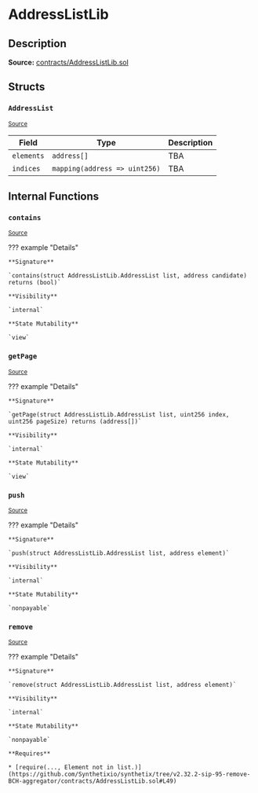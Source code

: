 # AddressListLib

## Description

**Source:** [contracts/AddressListLib.sol](https://github.com/Synthetixio/synthetix/tree/v2.32.2-sip-95-remove-BCH-aggregator/contracts/AddressListLib.sol)

## Structs

### `AddressList`

<sub>[Source](https://github.com/Synthetixio/synthetix/tree/v2.32.2-sip-95-remove-BCH-aggregator/contracts/AddressListLib.sol#L6)</sub>

| Field      | Type                          | Description |
| ---------- | ----------------------------- | ----------- |
| `elements` | `address[]`                   | TBA         |
| `indices`  | `mapping(address => uint256)` | TBA         |

## Internal Functions

### `contains`

<sub>[Source](https://github.com/Synthetixio/synthetix/tree/v2.32.2-sip-95-remove-BCH-aggregator/contracts/AddressListLib.sol#L11)</sub>

??? example "Details"

    **Signature**

    `contains(struct AddressListLib.AddressList list, address candidate) returns (bool)`

    **Visibility**

    `internal`

    **State Mutability**

    `view`

### `getPage`

<sub>[Source](https://github.com/Synthetixio/synthetix/tree/v2.32.2-sip-95-remove-BCH-aggregator/contracts/AddressListLib.sol#L19)</sub>

??? example "Details"

    **Signature**

    `getPage(struct AddressListLib.AddressList list, uint256 index, uint256 pageSize) returns (address[])`

    **Visibility**

    `internal`

    **State Mutability**

    `view`

### `push`

<sub>[Source](https://github.com/Synthetixio/synthetix/tree/v2.32.2-sip-95-remove-BCH-aggregator/contracts/AddressListLib.sol#L43)</sub>

??? example "Details"

    **Signature**

    `push(struct AddressListLib.AddressList list, address element)`

    **Visibility**

    `internal`

    **State Mutability**

    `nonpayable`

### `remove`

<sub>[Source](https://github.com/Synthetixio/synthetix/tree/v2.32.2-sip-95-remove-BCH-aggregator/contracts/AddressListLib.sol#L48)</sub>

??? example "Details"

    **Signature**

    `remove(struct AddressListLib.AddressList list, address element)`

    **Visibility**

    `internal`

    **State Mutability**

    `nonpayable`

    **Requires**

    * [require(..., Element not in list.)](https://github.com/Synthetixio/synthetix/tree/v2.32.2-sip-95-remove-BCH-aggregator/contracts/AddressListLib.sol#L49)
